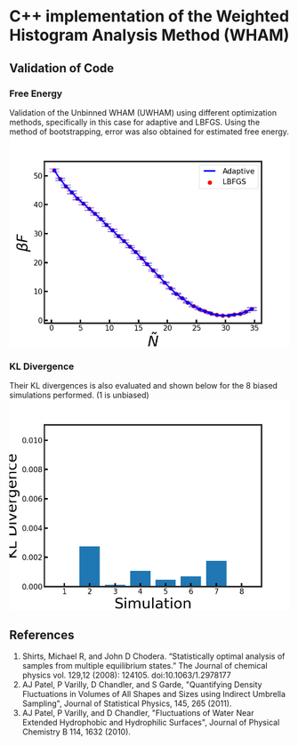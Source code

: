 # C++ implementation of the Weighted Histogram Analysis Method (WHAM)

## Validation of Code 
### Free Energy 
Validation of the Unbinned WHAM (UWHAM) using different optimization methods, specifically in this case for adaptive and LBFGS. Using the method of bootstrapping, error was also obtained for estimated free energy.
![wham](/test/Images/validate.png)
### KL Divergence
Their KL divergences is also evaluated and shown below for the 8 biased simulations performed. (1 is unbiased) 
![kl](/test/Images/KL.png)

## References 
1. Shirts, Michael R, and John D Chodera. “Statistically optimal analysis of samples from multiple equilibrium states.” The Journal of chemical physics vol. 129,12 (2008): 124105. doi:10.1063/1.2978177
2. AJ Patel, P Varilly, D Chandler, and S Garde, "Quantifying Density Fluctuations in Volumes of All Shapes and Sizes using Indirect Umbrella Sampling", Journal of Statistical Physics, 145, 265 (2011).
3. AJ Patel, P Varilly, and D Chandler, "Fluctuations of Water Near Extended Hydrophobic and Hydrophilic Surfaces", Journal of Physical Chemistry B 114, 1632 (2010).
